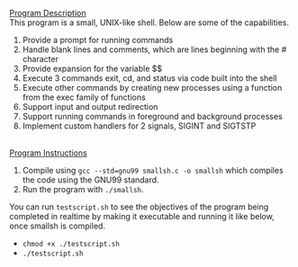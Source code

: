 <ins>Program Description</ins><br>
This program is a small, UNIX-like shell. Below are some of the capabilities.
1. Provide a prompt for running commands
2. Handle blank lines and comments, which are lines beginning with the # character
3. Provide expansion for the variable $$
4. Execute 3 commands exit, cd, and status via code built into the shell
5. Execute other commands by creating new processes using a function from the exec family of functions
6. Support input and output redirection
7. Support running commands in foreground and background processes
8. Implement custom handlers for 2 signals, SIGINT and SIGTSTP

<br><ins>Program Instructions</ins>
1. Compile using `gcc --std=gnu99 smallsh.c -o smallsh` which compiles the code using the GNU99 standard.
2. Run the program with `./smallsh`.

You can run `testscript.sh` to see the objectives of the program being completed in realtime by making it executable and running it like below, once smallsh is compiled.
- `chmod +x ./testscript.sh`
- `./testscript.sh`